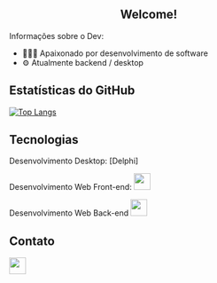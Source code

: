 <h2 align="center"><strong>Welcome!</strong></h2>

<p>Informações sobre o Dev:
  <ul>
    <li> 👨🏻‍💻 Apaixonado por desenvolvimento de software </li>
    <li> ⚙️ Atualmente backend / desktop </li>
  </ul>
</p>

## Estatísticas do GitHub
[![Top Langs](https://github-readme-stats.vercel.app/api/top-langs/?username=oliveira-alexander&layout=donut-vertical&bg_color=00000000&theme=dracula)](https://github.com/anuraghazra/github-readme-stats)

## Tecnologias
<div>
  <p>
    Desenvolvimento Desktop:
    [Delphi]
  </p>
  <p>
    Desenvolvimento Web Front-end:
    <img width="30px" src="https://cdn.jsdelivr.net/gh/devicons/devicon@latest/icons/html5/html5-original-wordmark.svg" />
  </p>
  <p>
    Desenvolvimento Web Back-end
    <img width="30px" src="https://cdn.jsdelivr.net/gh/devicons/devicon@latest/icons/java/java-original-wordmark.svg" />
  </p>
</div>

<!--## Projetos
- **[Nome do Projeto](https://github.com/link-do-projeto)**: Breve descrição do projeto.
- **[Nome do Projeto](https://github.com/link-do-projeto)**: Breve descrição do projeto.
-->

## Contato
<div>
  <a href="https://www.linkedin.com/in/alexanderwoliveira/">
    <img width="30px" src="https://cdn.jsdelivr.net/gh/devicons/devicon@latest/icons/linkedin/linkedin-original.svg" />
  </a>
</div>

